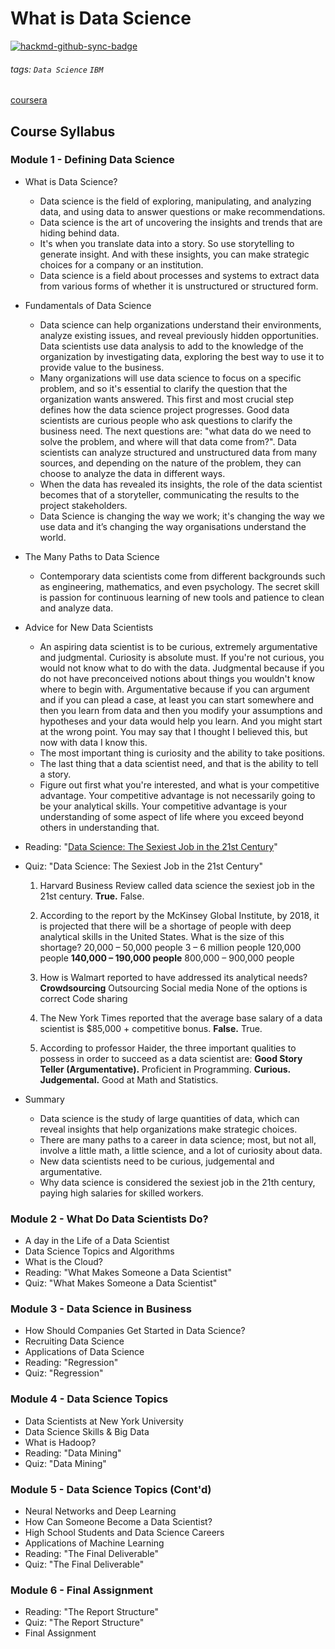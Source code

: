 # What is Data Science

[![hackmd-github-sync-badge](https://hackmd.io/0dLFQpzLROKJAmKW8ZOJbg/badge)](https://hackmd.io/0dLFQpzLROKJAmKW8ZOJbg)



###### tags: `Data Science` `IBM`
[coursera](https://www.coursera.org/learn/what-is-datascience/home/welcome)

## Course Syllabus
### Module 1 - Defining Data Science
- What is Data Science?
    - Data science is the field of exploring, manipulating, and analyzing data, and using data to answer questions or make recommendations.
    - Data science is the art of uncovering the insights and trends that are hiding behind data. 
    - It's when you translate data into a story. So use storytelling to generate insight. And with these insights, you can make strategic choices for a company or an institution.
    - Data science is a field about processes and systems to extract data from various forms of whether it is unstructured or structured form.
- Fundamentals of Data Science
    -  Data science can help organizations understand their environments, analyze existing issues, and reveal previously hidden opportunities. Data scientists use data analysis to add to the knowledge of the organization by investigating data, exploring the best way to use it to provide value to the business.
    -  Many organizations will use data science to focus on a specific problem, and so it's essential to clarify the question that the organization wants answered. This first and most crucial step defines how the data science project progresses. Good data scientists are curious people who ask questions to clarify the business need. The next questions are: "what data do we need to solve the problem, and where will that data come from?". Data scientists can analyze structured and unstructured data from many sources, and depending on the nature of the problem, they can choose to analyze the data in different ways.
    -  When the data has revealed its insights, the role of the data scientist becomes that of a storyteller, communicating the results to the project stakeholders.
    -  Data Science is changing the way we work; it's changing the way we use data and it’s changing the way organisations understand the world.
- The Many Paths to Data Science
    - Contemporary data scientists come from different backgrounds such as engineering, mathematics, and even psychology. The secret skill is passion for continuous learning of new tools and patience to clean and analyze data.
- Advice for New Data Scientists
    - An aspiring data scientist is to be curious, extremely argumentative and judgmental. Curiosity is absolute must. If you're not curious, you would not know what to do with the data. Judgmental because if you do not have preconceived notions about things you wouldn't know where to begin with. Argumentative because if you can argument and if you can plead a case, at least you can start somewhere and then you learn from data and then you modify your assumptions and hypotheses and your data would help you learn. And you might start at the wrong point. You may say that I thought I believed this, but now with data I know this.
    - The most important thing is curiosity and the ability to take positions.
    - The last thing that a data scientist need, and that is the ability to tell a story.
    - Figure out first what you're interested, and what is your competitive advantage. Your competitive advantage is not necessarily going to be your analytical skills. Your competitive advantage is your understanding of some aspect of life where you exceed beyond others in understanding that.
 
- Reading: "[Data Science: The Sexiest Job in the 21st Century](https://d3c33hcgiwev3.cloudfront.net/_6d61ac58f5add7fa68ed404a51b2618d_Datascience_Orientation_Defining_Data_Science_Reading.pdf?Expires=1599264000&Signature=XMkBo8UF8DQlJfHsH~ssp2Dg~4KKRD9iEDc9EEVNoB4mQiRJg4S-1uHn41ueZz2ck~rgotBoZjqO4HfKz4CS9dLB4wVHQlIGBQsKIxhgeeh3A47aIvipkK1uvaAlwifxjEadc0MfJywQLqgv0cUa~6lS-7eWZ5pNP6VmiQ8Jfi4_&Key-Pair-Id=APKAJLTNE6QMUY6HBC5A)"
- Quiz: "Data Science: The Sexiest Job in the 21st Century"
    1. Harvard Business Review called data science the sexiest job in the 21st century.
    **True.**
    False.
    2. According to the report by the McKinsey Global Institute, by 2018, it is projected that there will be a shortage of people with deep analytical skills in the United States. What is the size of this shortage?
    20,000 – 50,000 people
    3 – 6 million people
    120,000 people
    **140,000 – 190,000 people**
    800,000 – 900,000 people

    3. How is Walmart reported to have addressed its analytical needs?
    **Crowdsourcing**
    Outsourcing
    Social media
    None of the options is correct
    Code sharing
    4. The New York Times reported that the average base salary of a data scientist is $85,000 + competitive bonus.
    **False.**
    True.

    5. According to professor Haider, the three important qualities to possess in order to succeed as a data scientist are:
    **Good Story Teller (Argumentative).**
    Proficient in Programming.
    **Curious.**
    **Judgemental.**
    Good at Math and Statistics.

- Summary
    - Data science is the study of large quantities of data, which can reveal insights that help organizations make strategic choices.
    - There are many paths to a career in data science; most, but not all, involve a little math, a little science, and a lot of curiosity about data.
    - New data scientists need to be curious, judgemental and argumentative.
    - Why data science is considered the sexiest job in the 21th century, paying high salaries for skilled workers.

### Module 2 - What Do Data Scientists Do?
- A day in the Life of a Data Scientist
- Data Science Topics and Algorithms
- What is the Cloud?
- Reading: "What Makes Someone a Data Scientist"
- Quiz: "What Makes Someone a Data Scientist"

### Module 3 - Data Science in Business
- How Should Companies Get Started in Data Science?
- Recruiting Data Science
- Applications of Data Science
- Reading: "Regression"
- Quiz: "Regression"

### Module 4 - Data Science Topics
- Data Scientists at New York University
- Data Science Skills & Big Data
- What is Hadoop?
- Reading: "Data Mining"
- Quiz: "Data Mining"

### Module 5 - Data Science Topics (Cont'd)
- Neural Networks and Deep Learning
- How Can Someone Become a Data Scientist?
- High School Students and Data Science Careers
- Applications of Machine Learning
- Reading: "The Final Deliverable"
- Quiz: "The Final Deliverable"

### Module 6 - Final Assignment
- Reading: "The Report Structure"
- Quiz: "The Report Structure"
- Final Assignment
